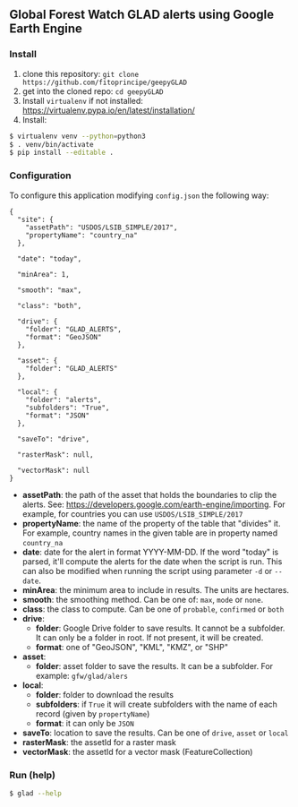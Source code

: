 ## Global Forest Watch GLAD alerts using Google Earth Engine

### Install

1. clone this repository: `git clone https://github.com/fitoprincipe/geepyGLAD`
2. get into the cloned repo: `cd geepyGLAD`
3. Install `virtualenv` if not installed: https://virtualenv.pypa.io/en/latest/installation/ 
3. Install:

```bash
$ virtualenv venv --python=python3
$ . venv/bin/activate
$ pip install --editable .
```

### Configuration

To configure this application modifying `config.json` the following way:

```
{
  "site": {
    "assetPath": "USDOS/LSIB_SIMPLE/2017", 
    "propertyName": "country_na"
  },

  "date": "today",

  "minArea": 1,

  "smooth": "max",
  
  "class": "both",

  "drive": {
    "folder": "GLAD_ALERTS",
    "format": "GeoJSON"
  },

  "asset": {
    "folder": "GLAD_ALERTS"
  },

  "local": {
    "folder": "alerts",
    "subfolders": "True",
    "format": "JSON"
  },
     
  "saveTo": "drive",
  
  "rasterMask": null,

  "vectorMask": null
}
```
- **assetPath**: the path of the asset that holds the boundaries to clip the 
alerts. See: https://developers.google.com/earth-engine/importing. For example,
for countries you can use `USDOS/LSIB_SIMPLE/2017`
- **propertyName**: the name of the property of the table that "divides" it.
For example, country names in the given table are in property named `country_na`
- **date**: date for the alert in format YYYY-MM-DD. If the word "today" is
parsed, it'll compute the alerts for the date when the script is run. This can
also be modified when running the script using parameter `-d` or  `--date`.
- **minArea**: the minimum area to include in results. The units are hectares.
- **smooth**: the smoothing method. Can be one of: `max`, `mode` or `none`.
- **class**: the class to compute. Can be one of `probable`, `confirmed` or `both`
- **drive**:
  - **folder**: Google Drive folder to save results. It cannot be a subfolder.
  It can only be a folder in root. If not present, it will be created.
  - **format**: one of "GeoJSON", "KML", "KMZ", or "SHP"
- **asset**:
  - **folder**: asset folder to save the results. It can be a subfolder. For
  example: `gfw/glad/alers`
- **local**:
  - **folder**: folder to download the results
  - **subfolders**: if `True` it will create subfolders with the name of each
  record (given by `propertyName`)
  - **format**: it can only be `JSON`
- **saveTo**: location to save the results. Can be one of `drive`, `asset` or
`local`
- **rasterMask**: the assetId for a raster mask
- **vectorMask**: the assetId for a vector mask (FeatureCollection)

### Run (help)
```bash
$ glad --help
```